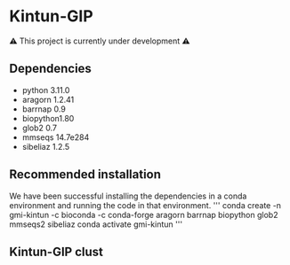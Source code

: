# Kintun-GIP
:warning: This project is currently under development :warning:

## Dependencies
- python 3.11.0
- aragorn 1.2.41
- barrnap 0.9
- biopython1.80
- glob2 0.7
- mmseqs 14.7e284
- sibeliaz 1.2.5

## Recommended installation 
We have been successful installing the dependencies in a conda environment and running the code in that environment.
'''
conda create -n gmi-kintun -c bioconda -c conda-forge aragorn barrnap biopython glob2 mmseqs2 sibeliaz
conda activate gmi-kintun
'''

## Kintun-GIP clust
